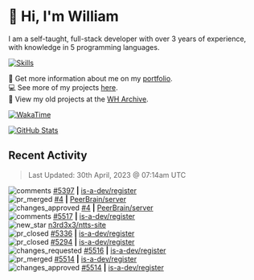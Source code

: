 # 👋 Hi, I'm William
I am a self-taught, full-stack developer with over 3 years of experience, with knowledge in 5 programming languages.

[![Skills](https://skillicons.dev/icons?i=css,cloudflare,discord,bots,docker,express,firebase,git,github,githubactions,html,js,linux,md,mongodb,netlify,nodejs,py,replit,tailwind,ts,vercel,vscode,wordpress,workers)](https://wdh.gg/dev)

🧑 Get more information about me on my [portfolio](https://wdh.gg/dev).
<br>
💻 See more of my projects [here](https://wdh.gg/github-org).
<br>
📁 View my old projects at the [WH Archive](https://wdh.gg/archive).

[![WakaTime](https://wakatime.com/badge/user/817e29c1-e1ac-4adc-936b-37bfa447c165.svg?style=for-the-badge)](https://wdh.gg/wakatime)

[![GitHub Stats](https://github-readme-stats.vercel.app/api?username=williamdavidharrison&theme=algolia&show_icons=true&border_radius=8&count_private=true&include_all_commits=true)](https://wdh.gg/github)

## Recent Activity
<!--RECENT_ACTIVITY:last_update-->
> Last Updated: 30th April, 2023 @ 07:14am UTC
<!--RECENT_ACTIVITY:last_update_end-->

<!--RECENT_ACTIVITY:start-->
![comments](https://cdn.jsdelivr.net/gh/Readme-Workflows/Readme-Icons@main/icons/octicons/Comment.svg) [#5397](https://github.com/is-a-dev/register/issues/5397#issuecomment-1528929814) **|** [is-a-dev/register](https://github.com/is-a-dev/register)<br>
![pr_merged](https://cdn.jsdelivr.net/gh/Readme-Workflows/Readme-Icons@main/icons/octicons/PullRequestMerged.svg) [#4](https://github.com/PeerBrain/server/pull/4) **|** [PeerBrain/server](https://github.com/PeerBrain/server)<br>
![changes_approved](https://cdn.jsdelivr.net/gh/Readme-Workflows/Readme-Icons@main/icons/octicons/ApprovedChanges.svg) [#4](https://github.com/PeerBrain/server/pull/4#pullrequestreview-1407034568) **|** [PeerBrain/server](https://github.com/PeerBrain/server)<br>
![comments](https://cdn.jsdelivr.net/gh/Readme-Workflows/Readme-Icons@main/icons/octicons/Comment.svg) [#5517](https://github.com/is-a-dev/register/issues/5517#issuecomment-1528769472) **|** [is-a-dev/register](https://github.com/is-a-dev/register)<br>
![new_star](https://cdn.jsdelivr.net/gh/Readme-Workflows/Readme-Icons@main/icons/octicons/StarredRepositoryYellow.svg) [n3rd3x3/ntts-site](https://github.com/n3rd3x3/ntts-site)<br>
![pr_closed](https://cdn.jsdelivr.net/gh/Readme-Workflows/Readme-Icons@main/icons/octicons/PullRequestClosed.svg) [#5336](https://github.com/is-a-dev/register/pull/5336) **|** [is-a-dev/register](https://github.com/is-a-dev/register)<br>
![pr_closed](https://cdn.jsdelivr.net/gh/Readme-Workflows/Readme-Icons@main/icons/octicons/PullRequestClosed.svg) [#5294](https://github.com/is-a-dev/register/pull/5294) **|** [is-a-dev/register](https://github.com/is-a-dev/register)<br>
![changes_requested](https://cdn.jsdelivr.net/gh/Readme-Workflows/Readme-Icons@main/icons/octicons/RequestedChanges.svg) [#5516](https://github.com/is-a-dev/register/pull/5516#pullrequestreview-1406804652) **|** [is-a-dev/register](https://github.com/is-a-dev/register)<br>
![pr_merged](https://cdn.jsdelivr.net/gh/Readme-Workflows/Readme-Icons@main/icons/octicons/PullRequestMerged.svg) [#5514](https://github.com/is-a-dev/register/pull/5514) **|** [is-a-dev/register](https://github.com/is-a-dev/register)<br>
![changes_approved](https://cdn.jsdelivr.net/gh/Readme-Workflows/Readme-Icons@main/icons/octicons/ApprovedChanges.svg) [#5514](https://github.com/is-a-dev/register/pull/5514#pullrequestreview-1406804541) **|** [is-a-dev/register](https://github.com/is-a-dev/register)<br>
<!--RECENT_ACTIVITY:end-->
